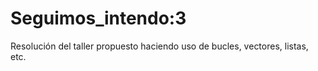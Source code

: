 # Seguimos_intendo:3
Resolución del taller propuesto haciendo uso de bucles, vectores, listas, etc.
